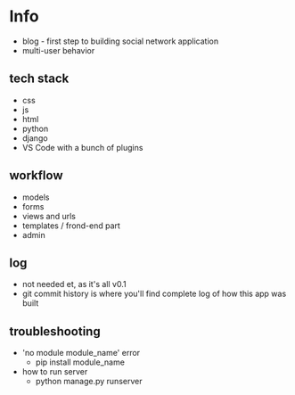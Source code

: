 # Info
+ blog - first step to building social network application
+ multi-user behavior

## tech stack
+ css
+ js
+ html
+ python
+ django
+ VS Code with a bunch of plugins

## workflow
+ models
+ forms
+ views and urls
+ templates / frond-end part
+ admin

## log
+ not needed et, as it's all v0.1
+ git commit history is where you'll find complete log of how this app was built

## troubleshooting
+ 'no module module_name' error
	+ pip install module_name
+ how to run server
	+ python manage.py runserver

